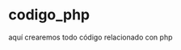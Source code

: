 # codigo_php
aquí crearemos todo  código relacionado con php
<?php

if(isset($_COOKIE['contador'])){
	setcookie('contador',$_COOKIE['contador']+1,time()+365*24*60*60);
	echo " Número de visitas:" .$_COOKIE['contador'];
}else{
	setcookie('contador',1,time()+365*24*60*60);
	echo " Bienvenido por primera vez a nuestra página";
}

?>
<!DOCTYPE html>
<html lang="en">
<head>
	<meta charset="UTF-8">
	<title>Document</title>
</head>
<body>
	
</body>
</html>
